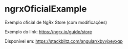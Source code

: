 # ngrxOficialExample
Exemplo oficial de NgRx Store (com modificações)

Exemplo do link: https://ngrx.io/guide/store

Disponível em: https://stackblitz.com/angular/xbvvjxeyxqp
